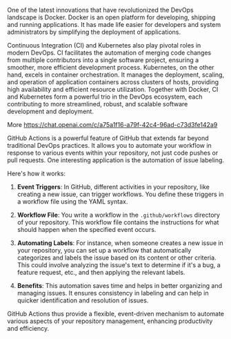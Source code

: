 
One of the latest innovations that have revolutionized the DevOps landscape is Docker. Docker is an open platform for developing, shipping and running applications. It has made life easier for developers and system administrators by simplifying the deployment of applications.

Continuous Integration (CI) and Kubernetes also play pivotal roles in modern DevOps. CI facilitates the automation of merging code changes from multiple contributors into a single software project, ensuring a smoother, more efficient development process. Kubernetes, on the other hand, excels in container orchestration. It manages the deployment, scaling, and operation of application containers across clusters of hosts, providing high availability and efficient resource utilization. Together with Docker, CI and Kubernetes form a powerful trio in the DevOps ecosystem, each contributing to more streamlined, robust, and scalable software development and deployment.

More
https://chat.openai.com/c/a75a1f16-a79f-42c4-96ad-c73d3fe142a9



GitHub Actions is a powerful feature of GitHub that extends far beyond traditional DevOps practices. It allows you to automate your workflow in response to various events within your repository, not just code pushes or pull requests. One interesting application is the automation of issue labeling. 

Here's how it works:

1. **Event Triggers**: In GitHub, different activities in your repository, like creating a new issue, can trigger workflows. You define these triggers in a workflow file using the YAML syntax.

2. **Workflow File**: You write a workflow in the `.github/workflows` directory of your repository. This workflow file contains the instructions for what should happen when the specified event occurs.

3. **Automating Labels**: For instance, when someone creates a new issue in your repository, you can set up a workflow that automatically categorizes and labels the issue based on its content or other criteria. This could involve analyzing the issue's text to determine if it's a bug, a feature request, etc., and then applying the relevant labels.

4. **Benefits**: This automation saves time and helps in better organizing and managing issues. It ensures consistency in labeling and can help in quicker identification and resolution of issues.

GitHub Actions thus provide a flexible, event-driven mechanism to automate various aspects of your repository management, enhancing productivity and efficiency.